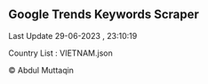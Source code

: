 

## Google Trends Keywords Scraper 
 
Last Update 29-06-2023 , 23:10:19

Country List :
VIETNAM.json



© Abdul Muttaqin 
